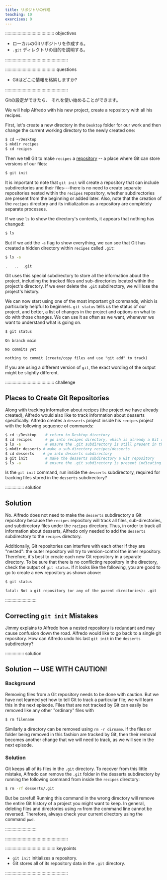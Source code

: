 ```yaml
---
title: リポジトリの作成
teaching: 10
exercises: 0
---
```


::::::::::::::::::::::::::::::::::::::: objectives

- ローカルのGitリポジトリを作成する。
- `.git` ディレクトリの目的を説明する。

::::::::::::::::::::::::::::::::::::::::::::::::::

:::::::::::::::::::::::::::::::::::::::: questions

- Gitはどこに情報を格納しますか?

::::::::::::::::::::::::::::::::::::::::::::::::::

Gitの設定ができたら、
それを使い始めることができます。

We will help Alfredo with his new project, create a repository with all his recipes.

First, let's create a new directory in the `Desktop` folder for our work and then change the current working directory to the newly created one:

```bash
$ cd ~/Desktop
$ mkdir recipes
$ cd recipes
```

Then we tell Git to make `recipes` a [repository](../learners/reference.md#repository)
\-- a place where Git can store versions of our files:

```bash
$ git init
```

It is important to note that `git init` will create a repository that
can include subdirectories and their files---there is no need to create
separate repositories nested within the `recipes` repository, whether
subdirectories are present from the beginning or added later. Also, note
that the creation of the `recipes` directory and its initialization as a
repository are completely separate processes.

If we use `ls` to show the directory's contents,
it appears that nothing has changed:

```bash
$ ls
```

But if we add the `-a` flag to show everything,
we can see that Git has created a hidden directory within `recipes` called `.git`:

```bash
$ ls -a
```

```output
.	..	.git
```

Git uses this special subdirectory to store all the information about the project,
including the tracked files and sub-directories located within the project's directory.
If we ever delete the `.git` subdirectory,
we will lose the project's history.

We can now start using one of the most important git commands, which is particularly helpful to beginners. `git status` tells us the status of our project, and better, a list of changes in the project and options on what to do with those changes. We can use it as often as we want, whenever we want to understand what is going on.

```bash
$ git status
```

```output
On branch main

No commits yet

nothing to commit (create/copy files and use "git add" to track)
```

If you are using a different version of `git`, the exact
wording of the output might be slightly different.

:::::::::::::::::::::::::::::::::::::::  challenge

## Places to Create Git Repositories

Along with tracking information about recipes (the project we have already created),
Alfredo would also like to track information about desserts specifically.
Alfredo creates a `desserts` project inside his `recipes`
project with the following sequence of commands:

```bash
$ cd ~/Desktop    # return to Desktop directory
$ cd recipes      # go into recipes directory, which is already a Git repository
$ ls -a           # ensure the .git subdirectory is still present in the recipes directory
$ mkdir desserts # make a sub-directory recipes/desserts
$ cd desserts    # go into desserts subdirectory
$ git init        # make the desserts subdirectory a Git repository
$ ls -a           # ensure the .git subdirectory is present indicating we have created a new Git repository
```

Is the `git init` command, run inside the `desserts` subdirectory, required for
tracking files stored in the `desserts` subdirectory?

:::::::::::::::  solution

## Solution

No. Alfredo does not need to make the `desserts` subdirectory a Git repository
because the `recipes` repository will track all files, sub-directories, and
subdirectory files under the `recipes` directory.  Thus, in order to track
all information about desserts, Alfredo only needed to add the `desserts` subdirectory
to the `recipes` directory.

Additionally, Git repositories can interfere with each other if they are "nested":
the outer repository will try to version-control
the inner repository. Therefore, it's best to create each new Git
repository in a separate directory. To be sure that there is no conflicting
repository in the directory, check the output of `git status`. If it looks
like the following, you are good to go to create a new repository as shown
above:

```bash
$ git status
```

```output
fatal: Not a git repository (or any of the parent directories): .git
```

:::::::::::::::::::::::::

## Correcting `git init` Mistakes

Jimmy explains to Alfredo how a nested repository is redundant and may cause confusion
down the road. Alfredo would like to go back to a single git repository. How can Alfredo undo
his last `git init` in the `desserts` subdirectory?

:::::::::::::::  solution

## Solution -- USE WITH CAUTION!

### Background

Removing files from a Git repository needs to be done with caution. But we have not learned
yet how to tell Git to track a particular file; we will learn this in the next episode. Files
that are not tracked by Git can easily be removed like any other "ordinary" files with

```bash
$ rm filename
```

Similarly a directory can be removed using `rm -r dirname`.
If the files or folder being removed in this fashion are tracked by Git, then their removal
becomes another change that we will need to track, as we will see in the next episode.

### Solution

Git keeps all of its files in the `.git` directory.
To recover from this little mistake, Alfredo can remove the `.git`
folder in the desserts subdirectory by running the following command from inside the `recipes` directory:

```bash
$ rm -rf desserts/.git
```

But be careful! Running this command in the wrong directory will remove
the entire Git history of a project you might want to keep.
In general, deleting files and directories using `rm` from the command line cannot be reversed.
Therefore, always check your current directory using the command `pwd`.

:::::::::::::::::::::::::

::::::::::::::::::::::::::::::::::::::::::::::::::

:::::::::::::::::::::::::::::::::::::::: keypoints

- `git init` initializes a repository.
- Git stores all of its repository data in the `.git` directory.

::::::::::::::::::::::::::::::::::::::::::::::::::
